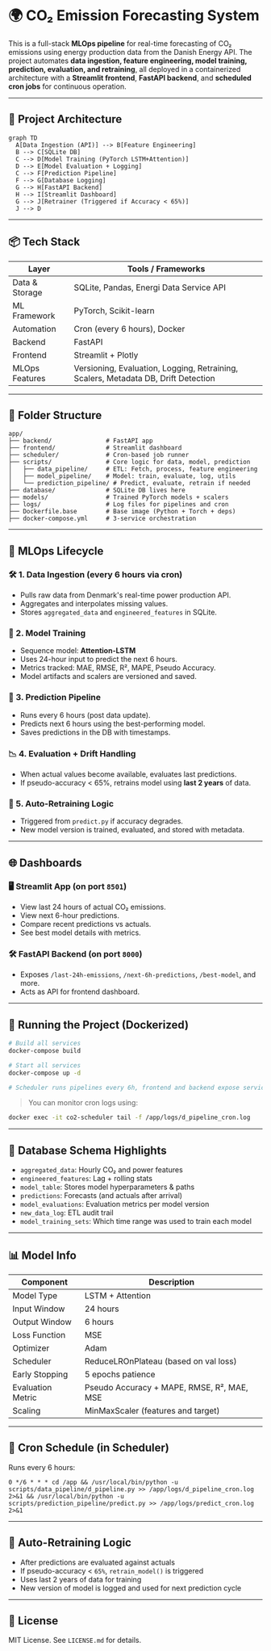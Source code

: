 # 🌍 CO₂ Emission Forecasting System

This is a full-stack **MLOps pipeline** for real-time forecasting of CO₂ emissions using energy production data from the Danish Energy API. The project automates **data ingestion, feature engineering, model training, prediction, evaluation, and retraining**, all deployed in a containerized architecture with a **Streamlit frontend**, **FastAPI backend**, and **scheduled cron jobs** for continuous operation.

---

## 🚀 Project Architecture

```mermaid
graph TD
  A[Data Ingestion (API)] --> B[Feature Engineering]
  B --> C[SQLite DB]
  C --> D[Model Training (PyTorch LSTM+Attention)]
  D --> E[Model Evaluation + Logging]
  C --> F[Prediction Pipeline]
  F --> G[Database Logging]
  G --> H[FastAPI Backend]
  H --> I[Streamlit Dashboard]
  G --> J[Retrainer (Triggered if Accuracy < 65%)]
  J --> D
```

---

## 📦 Tech Stack

| Layer        | Tools / Frameworks                                                                 |
|--------------|-------------------------------------------------------------------------------------|
| Data & Storage | SQLite, Pandas, Energi Data Service API                                            |
| ML Framework  | PyTorch, Scikit-learn                                                              |
| Automation    | Cron (every 6 hours), Docker                                                       |
| Backend       | FastAPI                                                                            |
| Frontend      | Streamlit + Plotly                                                                 |
| MLOps Features| Versioning, Evaluation, Logging, Retraining, Scalers, Metadata DB, Drift Detection |

---

## 📁 Folder Structure

```
app/
├── backend/               # FastAPI app
├── frontend/              # Streamlit dashboard
├── scheduler/             # Cron-based job runner
├── scripts/               # Core logic for data, model, prediction
│   ├── data_pipeline/     # ETL: Fetch, process, feature engineering
│   ├── model_pipeline/    # Model: train, evaluate, log, utils
│   └── prediction_pipeline/ # Predict, evaluate, retrain if needed
├── database/              # SQLite DB lives here
├── models/                # Trained PyTorch models + scalers
├── logs/                  # Log files for pipelines and cron
├── Dockerfile.base        # Base image (Python + Torch + deps)
├── docker-compose.yml     # 3-service orchestration
```

---

## 🔁 MLOps Lifecycle

### 🛠️ 1. Data Ingestion (every 6 hours via cron)
- Pulls raw data from Denmark's real-time power production API.
- Aggregates and interpolates missing values.
- Stores `aggregated_data` and `engineered_features` in SQLite.

### 🧠 2. Model Training
- Sequence model: **Attention-LSTM**
- Uses 24-hour input to predict the next 6 hours.
- Metrics tracked: MAE, RMSE, R², MAPE, Pseudo Accuracy.
- Model artifacts and scalers are versioned and saved.

### 🔮 3. Prediction Pipeline
- Runs every 6 hours (post data update).
- Predicts next 6 hours using the best-performing model.
- Saves predictions in the DB with timestamps.

### 📉 4. Evaluation + Drift Handling
- When actual values become available, evaluates last predictions.
- If pseudo-accuracy < 65%, retrains model using **last 2 years** of data.

### 🔁 5. Auto-Retraining Logic
- Triggered from `predict.py` if accuracy degrades.
- New model version is trained, evaluated, and stored with metadata.

---

## 🌐 Dashboards

### 🖥️ Streamlit App (on port `8501`)
- View last 24 hours of actual CO₂ emissions.
- View next 6-hour predictions.
- Compare recent predictions vs actuals.
- See best model details with metrics.

### 🛠️ FastAPI Backend (on port `8000`)
- Exposes `/last-24h-emissions`, `/next-6h-predictions`, `/best-model`, and more.
- Acts as API for frontend dashboard.

---

## 🐳 Running the Project (Dockerized)

```bash
# Build all services
docker-compose build

# Start all services
docker-compose up -d

# Scheduler runs pipelines every 6h, frontend and backend expose services
```

> You can monitor cron logs using:
```bash
docker exec -it co2-scheduler tail -f /app/logs/d_pipeline_cron.log
```

---

## 🧪 Database Schema Highlights

- `aggregated_data`: Hourly CO₂ and power features
- `engineered_features`: Lag + rolling stats
- `model_table`: Stores model hyperparameters & paths
- `predictions`: Forecasts (and actuals after arrival)
- `model_evaluations`: Evaluation metrics per model version
- `new_data_log`: ETL audit trail
- `model_training_sets`: Which time range was used to train each model

---

## 📊 Model Info

| Component         | Description                                      |
|------------------|--------------------------------------------------|
| Model Type        | LSTM + Attention                                |
| Input Window      | 24 hours                                         |
| Output Window     | 6 hours                                          |
| Loss Function     | MSE                                              |
| Optimizer         | Adam                                             |
| Scheduler         | ReduceLROnPlateau (based on val loss)           |
| Early Stopping    | 5 epochs patience                                |
| Evaluation Metric | Pseudo Accuracy + MAPE, RMSE, R², MAE, MSE       |
| Scaling           | MinMaxScaler (features and target)              |

---

## 📆 Cron Schedule (in Scheduler)

Runs every 6 hours:

```cron
0 */6 * * * cd /app && /usr/local/bin/python -u scripts/data_pipeline/d_pipeline.py >> /app/logs/d_pipeline_cron.log 2>&1 && /usr/local/bin/python -u scripts/prediction_pipeline/predict.py >> /app/logs/predict_cron.log 2>&1
```

---

## 🧠 Auto-Retraining Logic

- After predictions are evaluated against actuals
- If pseudo-accuracy < `65%`, `retrain_model()` is triggered
- Uses last 2 years of data for training
- New version of model is logged and used for next prediction cycle

---

## 📝 License

MIT License. See `LICENSE.md` for details.
```
